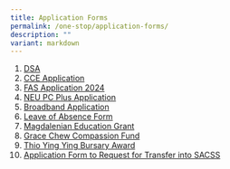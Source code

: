 ```yaml
---
title: Application Forms
permalink: /one-stop/application-forms/
description: ""
variant: markdown
---
```

1. <a href="/files/One%20Stop/SACSS-DSA-Sec-2021_updated.pdf" target="_blank">DSA</a> 
2. <a href="https://go.gov.sg/sacss-cce-application-form" target="_blank">CCE Application</a> 
3. [FAS Application 2024](/files/2024_MOE_FAS_Application_Form.pdf)
5. <a href="https://www.imda.gov.sg/neupc" target="_blank">NEU PC Plus Application</a>
6.  <a href="https://eservice.imda.gov.sg/das/homepage" target="_blank">Broadband Application</a> 
7.  <a href="https://go.gov.sg/sacssloaform" target="_blank">Leave of Absence Form</a> 
8.   <a href="https://forms.zohopublic.com/SACSS/form/StMagdalenesFund/formperma/jqAWMs4sLEvbxn_X_kaQN3IH4m1-5u8L0n5F0J79obI" target="_blank">Magdalenian Education Grant</a>
9.    <a href="https://forms.zohopublic.com/SACSS/form/GraceChewCompassionFund/formperma/PKTN7nmOdF6mLaLQjeGaIbsDXF5QnUrHHmdOkDOgslw" target="_blank">Grace Chew Compassion Fund</a>  
10.    <a href="https://forms.zohopublic.com/SACSS/form/ThioYingYingBursaryAward/formperma/mHtR3ElABmaNFyAEpn_OPvYLIuA5wqZzK3x-WS019ic" target="_blank">Thio Ying Ying Bursary Award</a>
11.    [Application Form to Request for Transfer into SACSS](https://form.gov.sg/65f918741b0f02af60d45e8b)